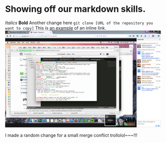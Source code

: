 # Showing off our markdown skills.
*Italics*
**Bold**
Another change here
`git clone [URL of the repository you want to copy]`
This is [an example](http://www.google.com) of an inline link.
![Alt "Our screenshot"](imgs/gps-1-1-show-your-work.PNG)

I made a random change for a small merge conflict trollolol~~~!!!
